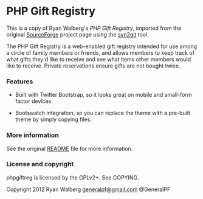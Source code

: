 # PHP Gift Registry

This is a copy of Ryan Walberg's *PHP Gift Registry*, imported from the
original [SourceForge](https://sourceforge.net/projects/phpgiftreg/) project
page using the [svn2git](https://github.com/svn-all-fast-export/svn2git) tool.

The PHP Gift Registry is a web-enabled gift registry intended for use among a
circle of family members or friends, and allows members to keep track of what
gifts they'd like to receive and see what items other members would like to
receive. Private reservations ensure gifts are not bought twice.

### Features

* Built with Twitter Bootstrap, so it looks great on mobile and small-form
  factor devices.

* Bootswatch integration, so you can replace the theme with a pre-built theme
  by simply copying files.

### More information

See the original [README](src/README) file for more information.

### License and copyright

phpgiftreg is licensed by the GPLv2+. See COPYING.

Copyright 2012 Ryan Walberg <generalpf@gmail.com> @GeneralPF

